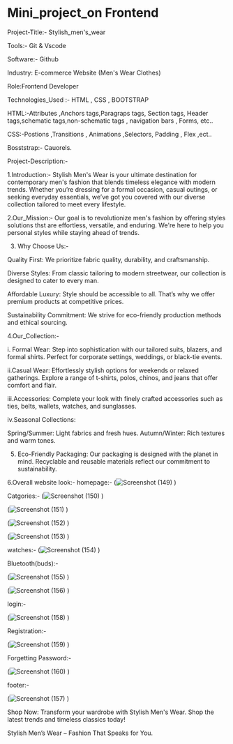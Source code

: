 # Mini_project_on Frontend
Project-Title:- Stylish_men's_wear



Tools:- Git & Vscode


Software:- Github


Industry: E-commerce Website (Men's Wear Clothes)


Role:Frontend Developer


Technologies_Used :- HTML , CSS , BOOTSTRAP 


HTML:-Attributes ,Anchors tags,Paragraps tags, Section tags, Header tags,schematic tags,non-schematic tags , navigation bars , Forms, etc..


CSS:-Postions ,Transitions , Animations ,Selectors, Padding , Flex ,ect..


Bosststrap:- Cauorels.

Project-Description:-

1.Introduction:-
                        Stylish Men's Wear is your ultimate destination for contemporary men's fashion that blends timeless elegance with modern trends. Whether you’re dressing for a formal occasion, casual outings, or seeking everyday essentials, we’ve got you covered with our diverse collection tailored to meet every lifestyle.

2.Our_Mission:- Our goal is to revolutionize men's fashion by offering styles solutions thst are effortless, versatile, and enduring. We're here to help you personal styles while staying ahead of trends.

3. Why Choose Us:-

Quality First: We prioritize fabric quality, durability, and craftsmanship.
   
Diverse Styles: From classic tailoring to modern streetwear, our collection is designed to cater to every man.

Affordable Luxury: Style should be accessible to all. That’s why we offer premium products at competitive prices.

Sustainability Commitment: We strive for eco-friendly production methods and ethical sourcing.

4.Our_Collection:-

i. Formal Wear:
Step into sophistication with our tailored suits, blazers, and formal shirts. Perfect for corporate settings, weddings, or black-tie events.

ii.Casual Wear:
Effortlessly stylish options for weekends or relaxed gatherings. Explore a range of t-shirts, polos, chinos, and jeans that offer comfort and flair.

iii.Accessories:
Complete your look with finely crafted accessories such as ties, belts, wallets, watches, and sunglasses.

iv.Seasonal Collections:

Spring/Summer: Light fabrics and fresh hues.
Autumn/Winter: Rich textures and warm tones.


5. Eco-Friendly Packaging:
Our packaging is designed with the planet in mind. Recyclable and reusable materials reflect our commitment to sustainability.

6.Overall website look:-
homepage:-
(![Screenshot (149)](https://github.com/user-attachments/assets/b18eef66-c77b-49fa-af3e-0f912ca31f48)
)

Catgories:-
(![Screenshot (150)](https://github.com/user-attachments/assets/c9186cae-8d0a-463a-bd30-1bc28884d6eb)
)

(![Screenshot (151)](https://github.com/user-attachments/assets/352d4ea8-16f0-4c09-8508-9e3f29f14c10)
)

(![Screenshot (152)](https://github.com/user-attachments/assets/9666ce2c-feaf-4e9b-b91b-b92d706bb2ca)
)

(![Screenshot (153)](https://github.com/user-attachments/assets/ef8cde48-a417-4afd-8771-b42e42baed67)
)

watches:-
(![Screenshot (154)](https://github.com/user-attachments/assets/75d043b0-dc7c-4427-ac16-b8715a156c5f)
)

Bluetooth(buds):-

(![Screenshot (155)](https://github.com/user-attachments/assets/69e454cf-3385-4f27-892b-3f88853ab4bd)
)

(![Screenshot (156)](https://github.com/user-attachments/assets/fae04a57-9734-4630-84da-b19aa1cdc5f2)
)

login:-

(![Screenshot (158)](https://github.com/user-attachments/assets/78141fd7-6def-40be-90a3-c64d33fde0e9)
)

Registration:-

(![Screenshot (159)](https://github.com/user-attachments/assets/94ba987a-e78f-4357-9c69-1116956a4d88)
)

Forgetting Password:-

(![Screenshot (160)](https://github.com/user-attachments/assets/e7a918e1-0a27-40a6-8e5a-dce5733b3759)
)

footer:-

(![Screenshot (157)](https://github.com/user-attachments/assets/83b8461a-d5f7-416b-a3c8-735e4f1ced98)
)

Shop Now:
Transform your wardrobe with Stylish Men's Wear. Shop the latest trends and timeless classics today!

Stylish Men’s Wear – Fashion That Speaks for You.






                    
  



